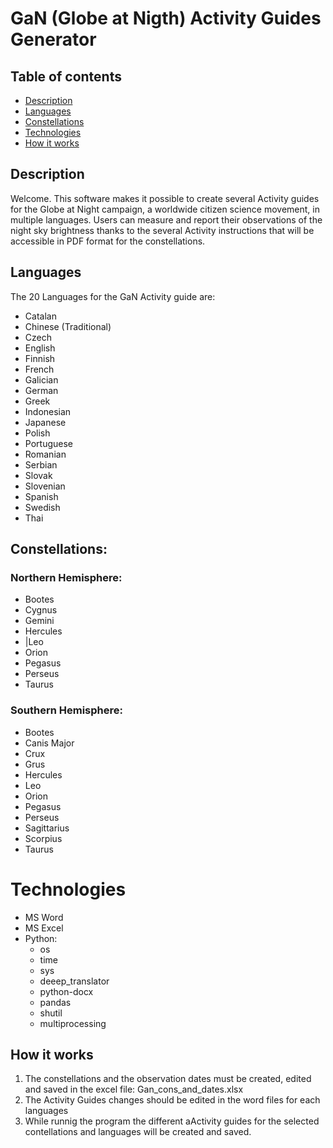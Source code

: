 # GaN (Globe at Nigth) Activity Guides Generator


## Table of contents
* [Description](#description)
* [Languages](#laguages)
* [Constellations](#constellations)
* [Technologies](#technologies)
* [How it works](#how_it_works)

## Description

Welcome. This software makes it possible to create several Activity guides for the Globe at Night campaign, a worldwide citizen science movement, in multiple languages. Users can measure and report their observations of the night sky brightness thanks to the several Activity instructions that will be accessible in PDF format for the constellations.

## Languages

The 20 Languages for the GaN Activity guide are:
* Catalan
* Chinese (Traditional)
* Czech
* English
* Finnish
* French
* Galician
* German
* Greek
* Indonesian
* Japanese
* Polish
* Portuguese
* Romanian
* Serbian
* Slovak
* Slovenian
* Spanish
* Swedish
* Thai

## Constellations:

### Northern Hemisphere:
* Bootes
* Cygnus
* Gemini
* Hercules
* |Leo
* Orion
* Pegasus
* Perseus
* Taurus

### Southern Hemisphere:
* Bootes
* Canis Major
* Crux
* Grus
* Hercules
* Leo
* Orion
* Pegasus
* Perseus
* Sagittarius
* Scorpius
* Taurus

# Technologies
* MS Word
* MS Excel
* Python:
    * os
    * time
    * sys
    * deeep_translator
    * python-docx
    * pandas
    * shutil
    * multiprocessing

## How it works 
1. The constellations and the observation dates must be created, edited and saved in the excel file: Gan_cons_and_dates.xlsx
2. The Activity Guides changes should be edited in the word files for each languages
3. While runnig the program the different aActivity guides for the selected contellations and languages will be created and saved.

